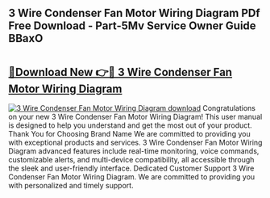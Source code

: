 ## 3 Wire Condenser Fan Motor Wiring Diagram PDf Free Download - Part-5Mv Service Owner Guide BBaxO

# <h2><a href="http://dfmdova.blite.top/?on=3+Wire+Condenser+Fan+Motor+Wiring+Diagram">🔗Download New 👉🔴 3 Wire Condenser Fan Motor Wiring Diagram</a></h2>

[![3 Wire Condenser Fan Motor Wiring Diagram download](https://i.imgur.com/lujVjoI.png)](http://dfmdova.blite.top/?on=3+Wire+Condenser+Fan+Motor+Wiring+Diagram)
Congratulations on your new 3 Wire Condenser Fan Motor Wiring Diagram! This user manual is designed to help you understand and get the most out of your product. Thank You for Choosing Brand Name We are committed to providing you with exceptional products and services. 3 Wire Condenser Fan Motor Wiring Diagram advanced features include real-time monitoring, voice commands, customizable alerts, and multi-device compatibility, all accessible through the sleek and user-friendly interface. Dedicated Customer Support 3 Wire Condenser Fan Motor Wiring Diagram. We are committed to providing you with personalized and timely support.
